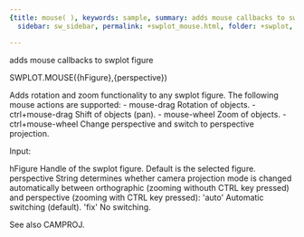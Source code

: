 ```yaml
---
{title: mouse( ), keywords: sample, summary: adds mouse callbacks to swplot figure,
  sidebar: sw_sidebar, permalink: +swplot_mouse.html, folder: +swplot, mathjax: 'true'}

---
```

  adds mouse callbacks to swplot figure
 
  SWPLOT.MOUSE({hFigure},{perspective})
 
  Adds rotation and zoom functionality to any swplot figure. The following
  mouse actions are supported:
    - mouse-drag        Rotation of objects.
    - ctrl+mouse-drag   Shift of objects (pan).
    - mouse-wheel       Zoom of objects.
    - ctrl+mouse-wheel  Change perspective and switch to perspective
                        projection.
 
  Input:
 
  hFigure       Handle of the swplot figure. Default is the selected
                figure.
  perspective   String determines whether camera projection mode is changed
                automatically between orthographic (zooming withouth CTRL 
                key pressed) and perspective (zooming with CTRL key
                pressed):
                    'auto'      Automatic switching (default).
                    'fix'       No switching.
 
  See also CAMPROJ.
 
